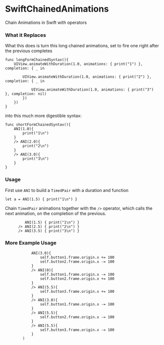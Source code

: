 # SwiftChainedAnimations
Chain Animations in Swift with operators

### What it Replaces

What this does is turn this long chained animations, set to fire one right after the previous completes
```
func longFormChainedSyntax(){
    UIView.animateWithDuration(1.0, animations: { print("1") }, completion: { _ in
        
        UIView.animateWithDuration(1.0, animations: { print("2") }, completion: { _ in
            
            UIView.animateWithDuration(1.0, animations: { print("3") }, completion: nil)
        })
    })
}
```
into this much more digestible syntax:
```
func shortFormChainedSyntax(){
    ANI(1.0){
        print("1\n")
    }
    /> ANI(2.0){
        print("2\n")
    }
    /> ANI(3.0){
        print("3\n")
    }
}
```






### Usage
First use `ANI` to build a `TimedPair` with a duration and  function
```
let a = ANI(1.5) { print("1\n") }
```

Chain  `TimedPair` animations together with the `/>` operator, which calls the next animation, on the completion of the previous.

```
         ANI(1.5) { print("1\n") }
      /> ANI(2.5) { print("2\n") }
      /> ANI(3.5) { print("3\n") }
```
### More Example Usage
```
            ANI(3.0){
                self.button1.frame.origin.x += 100
                self.button2.frame.origin.x -= 100
            }
            /> ANI(0){
                self.button1.frame.origin.x -= 100
                self.button2.frame.origin.x += 100
            }
            /> ANI(5.5){
                self.button3.frame.origin.x += 100
            }
            /> ANI(3.0){
                self.button1.frame.origin.x -= 100
            }
            /> ANI(5.5){
                self.button2.frame.origin.x -= 100
            }
            /> ANI(5.5){
                self.button3.frame.origin.x -= 100
            }
        )
```
